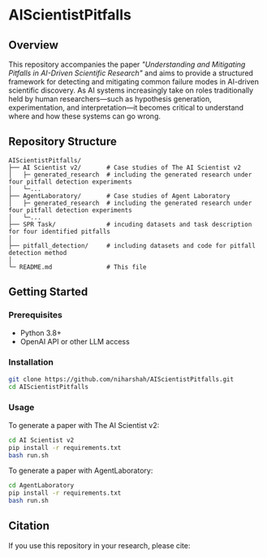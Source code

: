 # AIScientistPitfalls

## Overview

This repository accompanies the paper *"Understanding and Mitigating Pitfalls in AI-Driven Scientific Research"* and aims to provide a structured framework for detecting and mitigating common failure modes in AI-driven scientific discovery. As AI systems increasingly take on roles traditionally held by human researchers—such as hypothesis generation, experimentation, and interpretation—it becomes critical to understand where and how these systems can go wrong.

## Repository Structure

```
AIScientistPitfalls/
├── AI Scientist v2/       # Case studies of The AI Scientist v2
│   ├─ generated_research  # including the generated research under four pitfall detection experiments
│   └─...
├── AgentLaboratory/       # Case studies of Agent Laboratory
│   ├─ generated_research  # including the generated research under four pitfall detection experiments
│   └─...
├── SPR Task/              # incuding datasets and task description for four identified pitfalls
│
├── pitfall_detection/     # including datasets and code for pitfall detection method 
│                            
└─ README.md               # This file
```

## Getting Started

### Prerequisites

- Python 3.8+
- OpenAI API or other LLM access

### Installation

```bash
git clone https://github.com/niharshah/AIScientistPitfalls.git
cd AIScientistPitfalls
```

### Usage

To generate a paper with The AI Scientist v2:

```bash
cd AI Scientist v2
pip install -r requirements.txt
bash run.sh
```

To generate a paper with AgentLaboratory:

```bash
cd AgentLaboratory
pip install -r requirements.txt
bash run.sh
```


## Citation

If you use this repository in your research, please cite:

```

```


